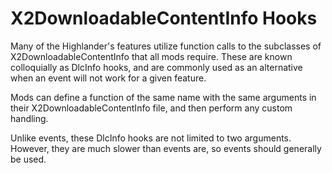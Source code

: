 <h1>X2DownloadableContentInfo Hooks</h1>

Many of the Highlander's features utilize function calls to the subclasses of
X2DownloadableContentInfo that all mods require. These are known colloquially
as DlcInfo hooks, and are commonly used as an alternative when an event will
not work for a given feature.

Mods can define a function of the same name with the same arguments in their
X2DownloadableContentInfo file, and then perform any custom handling.

Unlike events, these DlcInfo hooks are not limited to two arguments. However,
they are much slower than events are, so events should generally be used.

